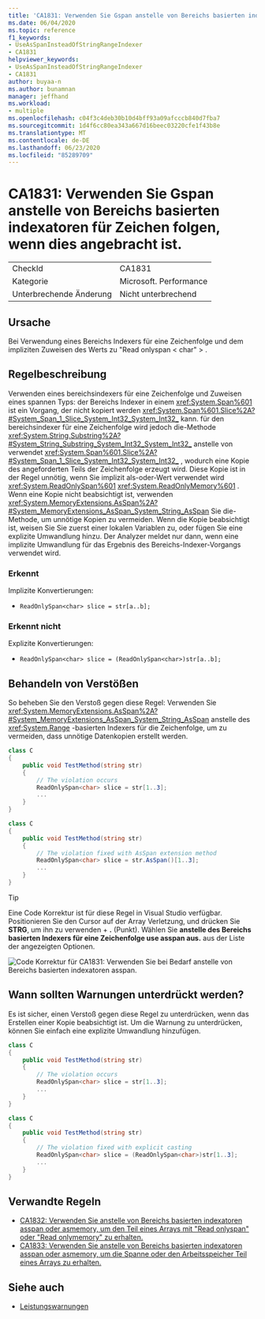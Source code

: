 ```yaml
---
title: 'CA1831: Verwenden Sie Gspan anstelle von Bereichs basierten indexatoren für Zeichen folgen, wenn dies angebracht ist.'
ms.date: 06/04/2020
ms.topic: reference
f1_keywords:
- UseAsSpanInsteadOfStringRangeIndexer
- CA1831
helpviewer_keywords:
- UseAsSpanInsteadOfStringRangeIndexer
- CA1831
author: buyaa-n
ms.author: bunamnan
manager: jeffhand
ms.workload:
- multiple
ms.openlocfilehash: c04f3c4deb30b10d4bff93a09afcccb840d7fba7
ms.sourcegitcommit: 1d4f6cc80ea343a667d16beec03220cfe1f43b8e
ms.translationtype: MT
ms.contentlocale: de-DE
ms.lasthandoff: 06/23/2020
ms.locfileid: "85289709"
---
```

# <a name="ca1831-use-asspan-instead-of-range-based-indexers-for-string-when-appropriate"></a>CA1831: Verwenden Sie Gspan anstelle von Bereichs basierten indexatoren für Zeichen folgen, wenn dies angebracht ist.

|||
|-|-|
|CheckId|CA1831|
|Kategorie|Microsoft. Performance|
|Unterbrechende Änderung|Nicht unterbrechend|

## <a name="cause"></a>Ursache

Bei Verwendung eines Bereichs Indexers für eine Zeichenfolge und dem impliziten Zuweisen des Werts zu "Read onlyspan &lt; char" &gt; .

## <a name="rule-description"></a>Regelbeschreibung

Verwenden eines bereichsindexers für eine Zeichenfolge und Zuweisen eines spannen Typs: der Bereichs Indexer in einem <xref:System.Span%601> ist ein Vorgang, der nicht kopiert werden <xref:System.Span%601.Slice%2A?#System_Span_1_Slice_System_Int32_System_Int32_> kann. für den bereichsindexer für eine Zeichenfolge wird jedoch die-Methode <xref:System.String.Substring%2A?#System_String_Substring_System_Int32_System_Int32_> anstelle von verwendet <xref:System.Span%601.Slice%2A?#System_Span_1_Slice_System_Int32_System_Int32_> , wodurch eine Kopie des angeforderten Teils der Zeichenfolge erzeugt wird. Diese Kopie ist in der Regel unnötig, wenn Sie implizit als-oder-Wert verwendet wird <xref:System.ReadOnlySpan%601> <xref:System.ReadOnlyMemory%601> . Wenn eine Kopie nicht beabsichtigt ist, verwenden <xref:System.MemoryExtensions.AsSpan%2A?#System_MemoryExtensions_AsSpan_System_String_AsSpan> Sie die-Methode, um unnötige Kopien zu vermeiden. Wenn die Kopie beabsichtigt ist, weisen Sie Sie zuerst einer lokalen Variablen zu, oder fügen Sie eine explizite Umwandlung hinzu. Der Analyzer meldet nur dann, wenn eine implizite Umwandlung für das Ergebnis des Bereichs-Indexer-Vorgangs verwendet wird.

### <a name="detects"></a>Erkennt

Implizite Konvertierungen:
- `ReadOnlySpan<char> slice = str[a..b];`

### <a name="does-not-detect"></a>Erkennt nicht

Explizite Konvertierungen:
- `ReadOnlySpan<char> slice = (ReadOnlySpan<char>)str[a..b];`

## <a name="how-to-fix-violations"></a>Behandeln von Verstößen

So beheben Sie den Verstoß gegen diese Regel: Verwenden Sie <xref:System.MemoryExtensions.AsSpan%2A?#System_MemoryExtensions_AsSpan_System_String_AsSpan> anstelle des <xref:System.Range> -basierten Indexers für die Zeichenfolge, um zu vermeiden, dass unnötige Datenkopien erstellt werden.

```csharp
class C
{
    public void TestMethod(string str)
    {
        // The violation occurs
        ReadOnlySpan<char> slice = str[1..3];
        ...
    }
}
```

```csharp
class C
{
    public void TestMethod(string str)
    {
        // The violation fixed with AsSpan extension method
        ReadOnlySpan<char> slice = str.AsSpan()[1..3];
        ...
    }
}
```

> [!TIP]
> Eine Code Korrektur ist für diese Regel in Visual Studio verfügbar. Positionieren Sie den Cursor auf der Array Verletzung, und drücken Sie **STRG**, um ihn zu verwenden + **.** (Punkt). Wählen Sie **anstelle des Bereichs basierten Indexers für eine Zeichenfolge use asspan aus.** aus der Liste der angezeigten Optionen.
>
> ![Code Korrektur für CA1831: Verwenden Sie bei Bedarf anstelle von Bereichs basierten indexatoren asspan.](media/ca1831_codefix.png)

## <a name="when-to-suppress-warnings"></a>Wann sollten Warnungen unterdrückt werden?

Es ist sicher, einen Verstoß gegen diese Regel zu unterdrücken, wenn das Erstellen einer Kopie beabsichtigt ist. Um die Warnung zu unterdrücken, können Sie einfach eine explizite Umwandlung hinzufügen.

```csharp
class C
{
    public void TestMethod(string str)
    {
        // The violation occurs
        ReadOnlySpan<char> slice = str[1..3];
        ...
    }
}
```

```csharp
class C
{
    public void TestMethod(string str)
    {
        // The violation fixed with explicit casting
        ReadOnlySpan<char> slice = (ReadOnlySpan<char>)str[1..3];
        ...
    }
}
```

## <a name="related-rules"></a>Verwandte Regeln

- [CA1832: Verwenden Sie anstelle von Bereichs basierten indexatoren asspan oder asmemory, um den Teil eines Arrays mit "Read onlyspan" oder "Read onlymemory" zu erhalten.](ca1832.md)
- [CA1833: Verwenden Sie anstelle von Bereichs basierten indexatoren asspan oder asmemory, um die Spanne oder den Arbeitsspeicher Teil eines Arrays zu erhalten.](ca1833.md)

## <a name="see-also"></a>Siehe auch

- [Leistungswarnungen](../code-quality/performance-warnings.md)
